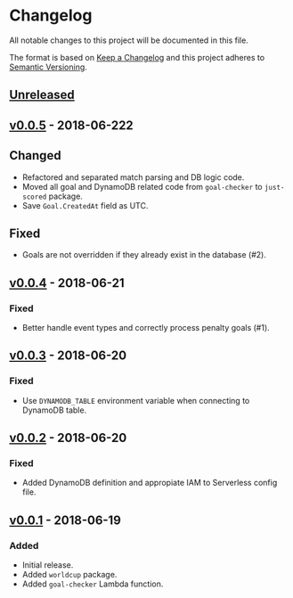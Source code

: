 # Changelog
All notable changes to this project will be documented in this file.

The format is based on [Keep a Changelog][keepachangelog] and this project
adheres to [Semantic Versioning][semver].

## [Unreleased][unreleased]

## [v0.0.5][v0.0.5] - 2018-06-222
## Changed
- Refactored and separated match parsing and DB logic code.
- Moved all goal and DynamoDB related code from `goal-checker` to
  `just-scored` package.
- Save `Goal.CreatedAt` field as UTC.

## Fixed
- Goals are not overridden if they already exist in the database (#2). 

## [v0.0.4][v0.0.4] - 2018-06-21
### Fixed
- Better handle event types and correctly process penalty goals (#1).

## [v0.0.3][v0.0.3] - 2018-06-20
### Fixed
- Use `DYNAMODB_TABLE` environment variable when connecting to DynamoDB table.

## [v0.0.2][v0.0.2] - 2018-06-20
### Fixed
- Added DynamoDB definition and appropiate IAM to Serverless config file. 

## [v0.0.1][v0.0.1] - 2018-06-19
### Added
- Initial release.
- Added `worldcup` package.
- Added `goal-checker` Lambda function.


[keepachangelog]: http://keepachangelog.com/en/1.0.0/
[semver]: http://semver.org/spec/v2.0.0.html
[unreleased]: https://github.com/pawelad/just-scored/compare/v0.0.5...HEAD
[v0.0.1]: https://github.com/pawelad/just-scored/releases/tag/v0.0.1
[v0.0.2]: https://github.com/pawelad/just-scored/releases/tag/v0.0.2
[v0.0.3]: https://github.com/pawelad/just-scored/releases/tag/v0.0.3
[v0.0.4]: https://github.com/pawelad/just-scored/releases/tag/v0.0.4
[v0.0.5]: https://github.com/pawelad/just-scored/releases/tag/v0.0.5
